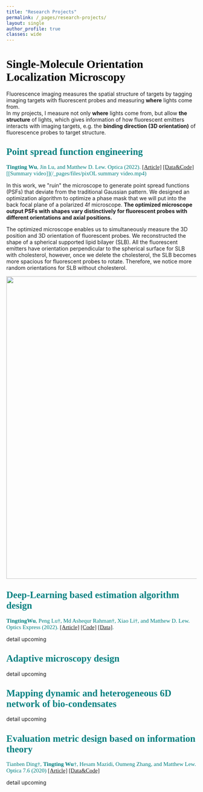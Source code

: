 ```yaml
---
title: "Research Projects"
permalink: /_pages/research-projects/
layout: single
author_profile: true
classes: wide
---
```

# <span style="color:black; font-family:cursive;font-size: 30px;">Single-Molecule Orientation Localization Microscopy</span>

Fluorescence imaging measures the spatial structure of targets by tagging imaging targets with fluorescent probes and measuring __where__ lights come from.  
In my projects, I measure not only __where__ lights come from, but allow __the structure__ of lights, which gives information of how fluorescent emitters interacts with imaging targets, e.g. the __binding direction (3D orientation)__ of fluorescence probes to target structure.

<!-- <figure>
  <img src="{{ '_pages/amyloid_example.png' | relative_url }}"  alt="amyloid image">
</figure>
__3D orientations tells the secondary structure of biological samples__
Amyloid fibril is composed with beta sheet structure -->



## <span style="color:teal; font-family:cursive;font-size: 25px;">Point spread function engineering</span>

<span style="color:teal; font-family:cursive;font-size: 15px;">__Tingting Wu__, Jin Lu, and Matthew D. Lew. Optica (2022). [[Article]](http://dx.doi.org/10.1364/optica.451899) [[Data&Code]](https://doi.org/10.17605/OSF.IO/97GMV) [[Summary video]](/_pages/files/pixOL summary  video.mp4) </span>


In this work, we "ruin" the microscope to generate point spread functions (PSFs) that deviate from the traditional Gaussian pattern.
We designed an optimization algorithm to optimize a phase mask that we will put into the back focal plane of a polarized 4f microscope. __The optimized microscope output PSFs with shapes vary distinctively for fluorescent probes with different orientations and axial positions.__

The optimized microscope enables us to simultaneously measure the 3D position and 3D orientation of fluorescent probes. We reconstructed the shape of a spherical supported lipid bilayer (SLB). All the fluorescent emitters have orientation perpendicular to the spherical surface for SLB with cholesterol, however, once we delete the cholesterol, the SLB becomes more spacious for fluorescent probes to rotate. Therefore, we notice more random orientations for SLB without cholesterol.


<img src="/_pages/files/pixOL one-slide summary3.gif" width="800" height="800" />



## <span style="color:teal; font-family:cursive;font-size: 25px;">Deep-Learning based estimation algorithm design</span>

<span style="color:teal; font-family:cursive;font-size: 15px;">__TingtingWu__, Peng Lu†, Md Ashequr Rahman†, Xiao Li†, and Matthew D. Lew. Optics Express (2022). [[Article]](http://dx.doi.org/10.1101/2022.07.31.502237) [[Code]](https://github.com/Lew-Lab/Deep-SMOLM) [[Data]](https://osf.io/x6p8r/). </span>

detail upcoming

## <span style="color:teal; font-family:cursive;font-size: 25px;">Adaptive microscopy design</span>
detail upcoming


## <span style="color:teal; font-family:cursive;font-size: 25px;">Mapping dynamic and heterogeneous 6D network of bio-condensates </span>
detail upcoming

## <span style="color:teal; font-family:cursive;font-size: 25px;">Evaluation metric design based on information theory </span>

<span style="color:teal; font-family:cursive;font-size: 15px;">Tianben Ding†, __Tingting Wu__†, Hesam Mazidi, Oumeng Zhang, and Matthew Lew. Optica 7.6
(2020) [[Article]](http://dx.doi.org/10.1364/optica.388157) [[Data&Code]](https://osf.io/pe3qu/?view_only=081206495472426889c1055f21971e9a)</span>


detail upcoming

